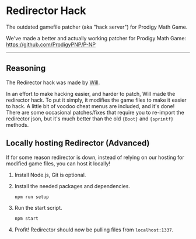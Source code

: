 # Redirector Hack


The outdated gamefile patcher (aka "hack server") for Prodigy Math Game.

We've made a better and actually working patcher for Prodigy Math Game: https://github.com/ProdigyPNP/P-NP

------

## Reasoning

The Redirector hack was made by [Will](https://github.com/MelnCat).

In an effort to make hacking easier, and harder to patch, Will made the redirector hack.
To put it simply, it modifies the game files to make it easier to hack. A little bit of voodoo cheat menus are included, and it's done!
There are some occasional patches/fixes that require you to re-import the redirector json, but it's much better than the old `{Boot}` and `{sprintf}` methods.

## Locally hosting Redirector (Advanced)

If for some reason redirector is down, instead of relying on our hosting for modified game files, you can host it locally!

1. Install Node.js, Git is optional.

2. Install the needed packages and dependencies.

    ```bash
    npm run setup
    ```

3. Run the start script.

    ```bash
    npm start
    ```

4. Profit! Redirector should now be pulling files from `localhost:1337`.
